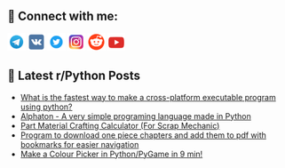 ## 🔎 Connect with me:
[<img src="https://github.com/bullbesh/bullbesh/blob/main/images/Telegram.png" width="32" height="32" />](https://t.me/bullbesh)
[<img src="https://github.com/bullbesh/bullbesh/blob/main/images/VK.png" width="32" height="32" />](https://vk.com/bullbesh)
[<img src="https://github.com/bullbesh/bullbesh/blob/main/images/Twitter.png" width="32" height="32" />](https://twitter.com/bullbesh1)
[<img src="https://github.com/bullbesh/bullbesh/blob/main/images/Instagram.png" width="32" height="32" />](https://www.instagram.com/bullbesh)
[<img src="https://github.com/bullbesh/bullbesh/blob/main/images/Reddit.png" width="32" height="32" />](https://www.reddit.com/user/bullbesh)
[<img src="https://github.com/bullbesh/bullbesh/blob/main/images/YouTube.png" width="32" height="32" />](https://www.youtube.com/channel/UCtfjRs6uzgq5mfm8S06WTcg)

## 📕 Latest r/Python Posts
<!-- BLOG-POST-LIST:START -->
- [What is the fastest way to make a cross-platform executable program using python?](https://www.reddit.com/r/Python/comments/xhrcnm/what_is_the_fastest_way_to_make_a_crossplatform/)
- [Alphaton - A very simple programing language made in Python](https://www.reddit.com/r/Python/comments/xhpcp6/alphaton_a_very_simple_programing_language_made/)
- [Part Material Crafting Calculator &lpar;For Scrap Mechanic&rpar;](https://www.reddit.com/r/Python/comments/xhp9xs/part_material_crafting_calculator_for_scrap/)
- [Program to download one piece chapters and add them to pdf with bookmarks for easier navigation](https://www.reddit.com/r/Python/comments/xhng7s/program_to_download_one_piece_chapters_and_add/)
- [Make a Colour Picker in Python/PyGame in 9 min!](https://www.reddit.com/r/Python/comments/xhmxdl/make_a_colour_picker_in_pythonpygame_in_9_min/)
<!-- BLOG-POST-LIST:END -->
